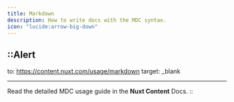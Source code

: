 ```yaml
---
title: Markdown
description: How to write docs with the MDC syntax.
icon: "lucide:arrow-big-down"
---
```


## ::Alert

to: https://content.nuxt.com/usage/markdown
target: \_blank

---

Read the detailed MDC usage guide in the **Nuxt Content** Docs.
::

